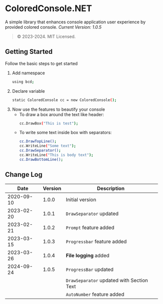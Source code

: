 ﻿# ColoredConsole.NET

A simple library that enhances console application user experience by provided colored console.
_Current Version: 1.0.5_
>&copy; 2023-2024. MIT Licensed.

## Getting Started
Follow the basic steps to get started
1. Add namespace
    ```sh
    using bcd;
    ```
2. Declare variable
    ```sh
    static ColoredConsole cc = new ColoredConsole();
    ```
3. Now use the features to beautify your console
    - To draw a box around the text like header:
        ```sh
        cc.DrawBox("This is test");
        ```
    - To write some text inside box with separators:
        ```sh
       cc.DrawTopLine();
       cc.WriteLine("Some text");
       cc.DrawSeparator();
       cc.WriteLine("This is body text");
       cc.DrawBottomLine();
        ```
## Change Log

|Date      |Version|Description                                 |
|----------|-----  |--------------------------------------------|
|2020-09-10|1.0.0  |Initial version						        |
|2023-02-20|1.0.1  |`DrawSeparator` updated				        |
|2023-02-21|1.0.2  |`Prompt` feature added				        |
|2023-03-15|1.0.3  |`Progressbar` feature added			        |
|2023-03-26|1.0.4  |**File logging** added				        |
|2024-09-24|1.0.5  |`ProgressBar` updated				        |
|          |       |`DrawSeparator` updated with Section Text   |
|          |       |`AutoNumber` feature added					|




